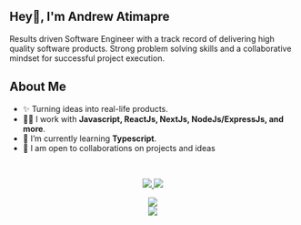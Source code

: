 
<h2>Hey👋, I'm Andrew Atimapre</h2>
<p>Results driven Software Engineer with a track record of delivering high quality software products. Strong problem solving skills and a collaborative mindset for successful project execution.
</p>



<h2>About Me</h2>

<ul>
  <li>✨ Turning ideas into real-life products. </li> 
  <li>👨‍💻 I work with <strong>Javascript, ReactJs, NextJs, NodeJs/ExpressJs, and more</strong>.</li>
  <li>🔭 I’m currently learning <strong>Typescript</strong>. </li>
  <li>🤝 I am open to collaborations on projects and ideas</li>
</ul><br />

<p align="center">
  <a href="https://twitter.com/aandrew_dev">
    <img src="https://img.shields.io/twitter/follow/aandrew_dev?label=Twitter&logo=twitter&style=for-the-badge" />
  </a>
  <a href="https://www.linkedin.com/in/andrew-atimapre/">
    <img src="https://img.shields.io/badge/LinkedIn-0077B5?style=for-the-badge&logo=linkedin&logoColor=white" />
  </a>
</p>

<p align="center">
  <img src="https://github-readme-stats.vercel.app/api?username=atimapreandrew&theme=dark&hide_border=false&include_all_commits=true&count_private=true" /> <br />
  <img src="https://github-readme-stats.vercel.app/api/top-langs/?username=atimapreandrew&theme=dark&hide_border=false&include_all_commits=true&count_private=true&layout=compact">

</p>

